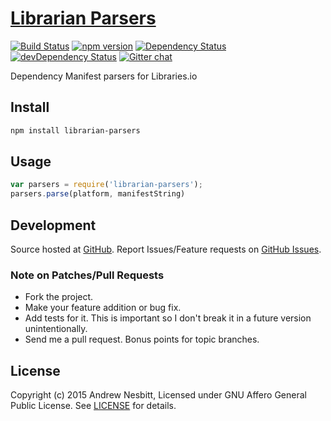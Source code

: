 # [Librarian Parsers](http://libraries.io/npm/librarian-parsers)
[![Build Status](https://travis-ci.org/librariesio/librarian-parsers.svg?branch=master)](https://travis-ci.org/librariesio/librarian-parsers)
[![npm version](https://badge.fury.io/js/librarian-parsers.svg)](http://badge.fury.io/js/librarian-parsers)
[![Dependency Status](https://david-dm.org/librariesio/librarian-parsers.svg?theme=shields.io)](https://david-dm.org/librariesio/librarian-parsers)
[![devDependency Status](https://david-dm.org/librariesio/librarian-parsers/dev-status.svg?theme=shields.io)](https://david-dm.org/librariesio/librarian-parsers#info=devDependencies)
[![Gitter chat](http://img.shields.io/badge/gitter-librariesio/support-brightgreen.svg)](https://gitter.im/librariesio/support)

Dependency Manifest parsers for Libraries.io

## Install

```bash
npm install librarian-parsers
```

## Usage

```javascript
var parsers = require('librarian-parsers');
parsers.parse(platform, manifestString)
```

## Development

Source hosted at [GitHub](http://github.com/librariesio/librarian-parsers).
Report Issues/Feature requests on [GitHub Issues](http://github.com/librariesio/librarian-parsers/issues).

### Note on Patches/Pull Requests

 * Fork the project.
 * Make your feature addition or bug fix.
 * Add tests for it. This is important so I don't break it in a future version unintentionally.
 * Send me a pull request. Bonus points for topic branches.

## License

Copyright (c) 2015 Andrew Nesbitt, Licensed under GNU Affero General Public License. See [LICENSE](https://github.com/librariesio/librarian-parsers/blob/master/LICENSE.txt) for details.
